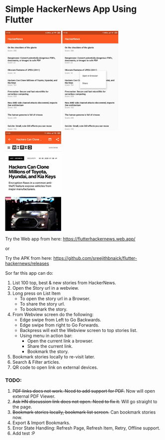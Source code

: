 # Simple HackerNews App Using Flutter

<img src="./images/screen1.jpg" width="180"> <img src="./images/screen2.jpg" width="180"> <img src="./images/screen3.jpg" width="180">

Try the Web app from here: https://flutterhackernews.web.app/

or 

Try the APK from here: https://github.com/sreejithbnaick/flutter-hackernews/releases

Sor far this app can do:

1. List 100 top, best & new stories from HackerNews.
2. Open the Story url in a webview.
3. Long press on List Item
    + To open the story url in a Browser.
    + To share the story url.
    + To bookmark the story.
4. From Webview screen do the following:
    + Edge swipe from Left to Go Backwards.
    + Edge swipe from right to Go Forwards.
    + Backpress will exit the Webview screen to top stories list.
    + Using menu in action bar: 
        + Open the current link a browser.
        + Share the current link.
        + Bookmark the story.
5. Bookmark stories locally to re-visit later.
6. Search & Filter articles.
7. QR code to open link on external devices.


### TODO:

1. ~~PDF links does not work. Need to add support for PDF.~~ Now will open external PDF Viewer. 
2. ~~Ask HN discussion link does not open. Need to fix it.~~ Will go straight to the page.
3. ~~Bookmark stories locally, bookmark list screen.~~ Can bookmark stories now.
4. Export & Import Bookmarks.
5. Error State Handling: Refresh Page, Refresh Item, Retry, Offline support.
6. Add test :P
